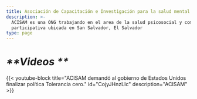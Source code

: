 ```yaml
---
title: Asociación de Capacitación e Investigación para la salud mental
description: >-
  ACISAM es una ONG trabajando en el area de la salud psicosocial y comunicación
  participativa ubicada en San Salvador, El Salvador
type: page
---
```

# _**Videos **_



{{< youtube-block title="ACISAM demandó al gobierno de Estados Unidos finalizar política Tolerancia cero." id="CojyJHnzLIc" description="ACISAM" >}}
